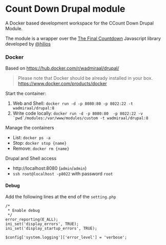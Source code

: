 # Count Down Drupal module
A Docker based development workspace for the CCount Down Drupal Module.

The module is a wrapper over the [The Final Countdown](http://hilios.github.io/jQuery.countdown/) Javascript library developed by [@hilios](https://github.com/hilios)


### Docker
Based on https://hub.docker.com/r/wadmiraal/drupal/
> Please note that Docker should be already installed in your box. https://www.docker.com/products/docker

Start the container:

1. Web and Shell: `docker run -d -p 8080:80 -p 8022:22 -t wadmiraal/drupal:8`
2. Write code locally: ``docker run -d -p 8080:80  -p 8022:22 -v `pwd`/modules:/var/www/modules/custom -t wadmiraal/drupal:8``

Manage the containers

* List: `docker ps -a`
* Stop: `docker stop {name}`
* Remove: `docker rm {name}`

Drupal and Shell access
* http://localhost:8080 (`admin`/`admin`)
* `ssh root@localhost -p8022` with password `root`


#### Debug
Add the following lines at the end of the `setting.php`

```
/*
 * Enable debug
 */
error_reporting(E_ALL);
ini_set('display_errors', TRUE);
ini_set('display_startup_errors', TRUE);

$config['system.logging']['error_level'] = 'verbose';
```
